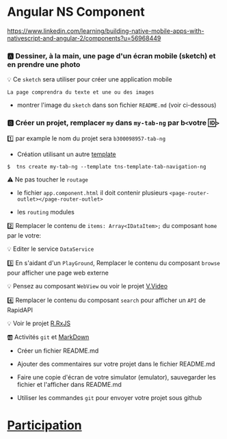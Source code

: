 # Angular NS Component


https://www.linkedin.com/learning/building-native-mobile-apps-with-nativescript-and-angular-2/components?u=56968449

### :a: Dessiner, à la main, une page d'un écran mobile (sketch) et en prendre une photo 

:bulb: Ce `sketch` sera utiliser pour créer une application mobile

```
La page comprendra du texte et une ou des images
```

* montrer l'image du `sketch` dans son fichier `README.md` (voir ci-dessous)

### :b: Créer un projet, remplacer `my` dans `my-tab-ng` par b`<`votre :id:`>`

:one: par example le nom du projet sera `b300098957-tab-ng` 

* Création utilisant un autre [template](https://github.com/NativeScript/nativescript-app-templates)

```
$  tns create my-tab-ng --template tns-template-tab-navigation-ng
```

:warning: Ne pas toucher le `routage` 

* le fichier `app.component.html` il doit contenir plusieurs `<page-router-outlet></page-router-outlet>`

* les `routing` modules


:two: Remplacer le contenu de `items: Array<IDataItem>;` du composant `home` par le votre:

:bulb: Editer le service `DataService` 

:three: En s'aidant d'un `PlayGround`, Remplacer le contenu du composant `browse` pour afficher une page web externe

:bulb: Pensez au composant `WebView` ou voir le projet [V.Video](../V.Video)

:four: Remplacer le contenu du composant `search` pour afficher un `API` de RapidAPI 

:bulb: Voir le projet [R.RxJS](../R.RxJS)

:ab: Activités `git` et [MarkDown](https://github.com/CollegeBoreal/Tutoriels/tree/master/M.MarkDown)

* Créer un fichier README.md

* Ajouter des commentaires sur votre projet dans le fichier README.md

* Faire une copie d'écran de votre simulator (emulator), sauvegarder les fichier et l'afficher dans README.md

* Utiliser les commandes `git` pour envoyer votre projet sous github

# [Participation](Participation.md)

